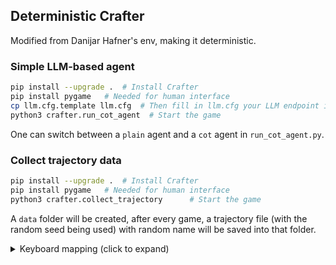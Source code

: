 ## Deterministic Crafter
Modified from Danijar Hafner's env, making it deterministic. 

### Simple LLM-based agent
```sh
pip install --upgrade .  # Install Crafter
pip install pygame   # Needed for human interface
cp llm.cfg.template llm.cfg  # Then fill in llm.cfg your LLM endpoint info; don't worry, there's a git ignore
python3 crafter.run_cot_agent  # Start the game
```
One can switch between a `plain` agent and a `cot` agent in `run_cot_agent.py`.

### Collect trajectory data
```sh
pip install --upgrade .  # Install Crafter
pip install pygame   # Needed for human interface
python3 crafter.collect_trajectory      # Start the game
```
A `data` folder will be created, after every game, a trajectory file (with the random seed being used) with random name will be saved into that folder. 

<details>
<summary>Keyboard mapping (click to expand)</summary>

| Key | Action |
| :-: | :----- |
| WASD | Move around |
| SPACE| Collect material, drink from lake, hit creature |
| TAB | Sleep |
| T | Place a table |
| R | Place a rock |
| F | Place a furnace |
| P | Place a plant |
| 1 | Craft a wood pickaxe |
| 2 | Craft a stone pickaxe |
| 3 | Craft an iron pickaxe |
| 4 | Craft a wood sword |
| 5 | Craft a stone sword |
| 6 | Craft an iron sword |

</details>
